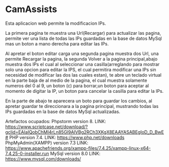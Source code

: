 # CamAssists
Esta aplicacion web permite la modificacion IPs.

La primera pagina te muestra una Url(Recargar) para actualizar las pagina, permite ver una lista de todas las IPs guardadas en la base de datos MySql mas un boton a mano derecha para editar las IPs.

Al apretar el boton editar carga una segunda pagina muestra dos Url, una permite Recargar la pagina, la segunda Volver a la pagina principal,abajo muestra dos IPs el cual al seleccionar una casilla(arreglando para mostrar solo una opcion para editar la IPS, el cual permitira modificar una IPs sin necesidad de modificar las dos las cuales estan), te abre un teclado virtual en la parte baja de al medio de la pagina, el cual muestra solamente numeros del 0 al 9, un boton (c) para borrar,un boton para aceptar al momento de digitar la IP, un boton para cancelar la casilla para editar la IPs.

En la parte de abajo te aparecera un boto para guardar los cambios, al apretar guardar te direccionara a la pagina principal, mustrando todas las IPs guardadas en la base de datos MySql actualizadas.

Artefactos ocupados: Phpstorm version 8. LINK: https://www.scriptcase.net/download/?gclid=EAIaIQobChMI4rLn85Gl9AIVBg2RCh3XKgX8EAAYASABEgIoD_D_BwE#
                     PHP version 7.4. LINK: https://www.php.net/downloads
                     PhpMyAdmin(XAMPP) version 7.3 LINK: https://www.apachefriends.org/xampp-files/7.4.25/xampp-linux-x64-7.4.25-0-installer.run
                     MySql version 8.0 LINK: https://www.mysql.com/downloads/
